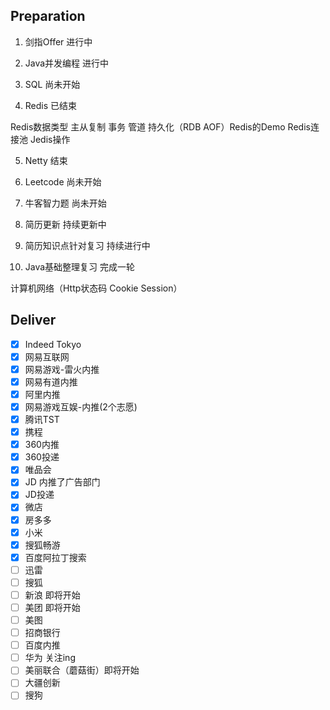 ## Preparation

1. 剑指Offer 进行中

2. Java并发编程 进行中

3. SQL	尚未开始

4. Redis 已结束

Redis数据类型 主从复制 事务 管道 持久化（RDB AOF）Redis的Demo Redis连接池 Jedis操作

5. Netty 结束

6. Leetcode 尚未开始

7. 牛客智力题 尚未开始

8. 简历更新 持续更新中

9. 简历知识点针对复习 持续进行中

10. Java基础整理复习 完成一轮

计算机网络（Http状态码 Cookie Session）

## Deliver

- [x] Indeed Tokyo
- [x] 网易互联网
- [x] 网易游戏-雷火内推
- [x] 网易有道内推
- [x] 阿里内推
- [x] 网易游戏互娱-内推(2个志愿)
- [x] 腾讯TST
- [x] 携程
- [x] 360内推
- [x] 360投递
- [x] 唯品会
- [x] JD 内推了广告部门
- [x] JD投递
- [x] 微店
- [x] 房多多
- [x] 小米
- [x] 搜狐畅游
- [x] 百度阿拉丁搜索
- [ ] 迅雷 
- [ ] 搜狐
- [ ] 新浪  即将开始
- [ ] 美团  即将开始
- [ ] 美图
- [ ] 招商银行
- [ ] 百度内推
- [ ] 华为 关注ing
- [ ] 美丽联合（蘑菇街）即将开始
- [ ] 大疆创新
- [ ] 搜狗